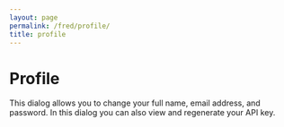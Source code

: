 ```yaml
---
layout: page
permalink: /fred/profile/
title: profile
---
```


# Profile

This dialog allows you to change your full name, email address, and password. In this dialog you can also view and regenerate your API key.


